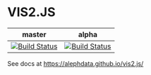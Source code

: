 # VIS2.JS

master|alpha
------|-----
[![Build Status](https://travis-ci.org/alephdata/vis2.js.svg?branch=master)](https://travis-ci.org/alephdata/vis2.js)|[![Build Status](https://travis-ci.org/alephdata/vis2.js.svg?branch=alpha)](https://travis-ci.org/alephdata/vis2.js)


See docs at https://alephdata.github.io/vis2.js/

